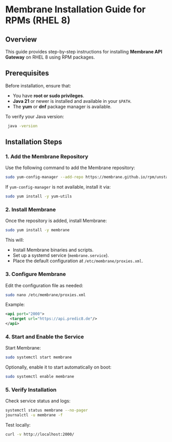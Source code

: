 # Membrane Installation Guide for RPMs (RHEL 8)

## Overview

This guide provides step-by-step instructions for installing **Membrane API Gateway** on RHEL 8 using RPM packages.

## Prerequisites

Before installation, ensure that:

- You have **root or sudo privileges**.
- **Java 21** or newer is installed and available in your `$PATH`.
- The **yum** or **dnf** package manager is available.

To verify your Java version:

```bash
 java -version
```

## Installation Steps

### 1. Add the Membrane Repository

Use the following command to add the Membrane repository:

```bash
sudo yum-config-manager --add-repo https://membrane.github.io/rpm/unstable/el8/membrane.repo
````

If `yum-config-manager` is not available, install it via:

 ```bash
 sudo yum install -y yum-utils
 ```

### 2. Install Membrane

Once the repository is added, install Membrane:

```bash
sudo yum install -y membrane
```

This will:

* Install Membrane binaries and scripts.
* Set up a systemd service (`membrane.service`).
* Place the default configuration at `/etc/membrane/proxies.xml`.

### 3. Configure Membrane

Edit the configuration file as needed:

```bash
sudo nano /etc/membrane/proxies.xml
```

Example:

```xml
<api port="2000">
  <target url="https://api.predic8.de"/>
</api>
```

### 4. Start and Enable the Service

Start Membrane:

```bash
sudo systemctl start membrane
```

Optionally, enable it to start automatically on boot:

```bash
sudo systemctl enable membrane
```

### 5. Verify Installation

Check service status and logs:

```bash
systemctl status membrane --no-pager
journalctl -u membrane -f
```

Test locally:

```bash
curl -v http://localhost:2000/
```
